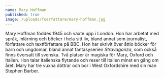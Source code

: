 ```yaml
---
name: Mary Hoffman
published: true
image: /uploads/foerfattare/mary-hoffman.jpg
---
```

Mary Hoffman föddes 1945 och växte upp i London. Hon har arbetat med språk, inlärning och böcker i hela sitt liv, bland annat som journalist, författare och textförfattare på BBC. Hon har skrivit över åttio böcker för barn och ungdomar, bland annat fantasyserien _Stravaganza_, som också finns översatt till svenska. Två platser är magiska för Mary, Oxford och Italien. Hon talar italienska flytande och reser till Italien minst en gång om året. Mary har tre vuxna döttrar och bor i West Oxfordshire med sin man Stephen Barber.
